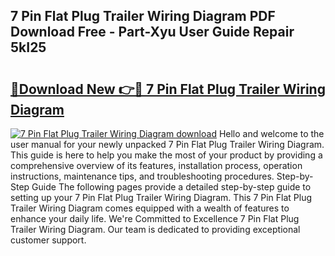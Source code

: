 ## 7 Pin Flat Plug Trailer Wiring Diagram PDF Download Free - Part-Xyu User Guide Repair 5kI25

# <h2><a href="http://dft1y1i.blite.top/?on=7+Pin+Flat+Plug+Trailer+Wiring+Diagram">🔗Download New 👉🔴 7 Pin Flat Plug Trailer Wiring Diagram</a></h2>

[![7 Pin Flat Plug Trailer Wiring Diagram download](https://i.imgur.com/lujVjoI.png)](http://dft1y1i.blite.top/?on=7+Pin+Flat+Plug+Trailer+Wiring+Diagram)
Hello and welcome to the user manual for your newly unpacked 7 Pin Flat Plug Trailer Wiring Diagram. This guide is here to help you make the most of your product by providing a comprehensive overview of its features, installation process, operation instructions, maintenance tips, and troubleshooting procedures. Step-by-Step Guide The following pages provide a detailed step-by-step guide to setting up your 7 Pin Flat Plug Trailer Wiring Diagram. This 7 Pin Flat Plug Trailer Wiring Diagram comes equipped with a wealth of features to enhance your daily life. We're Committed to Excellence 7 Pin Flat Plug Trailer Wiring Diagram. Our team is dedicated to providing exceptional customer support.
